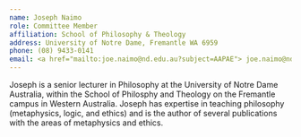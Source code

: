 ```yaml
---
name: Joseph Naimo  
role: Committee Member
affiliation: School of Philosophy & Theology  
address: University of Notre Dame, Fremantle WA 6959
phone: (08) 9433-0141  
email: <a href="mailto:joe.naimo@nd.edu.au?subject=AAPAE"> joe.naimo@nd.edu.au </a>  
---
```


Joseph is a senior lecturer in Philosophy at the University of Notre Dame Australia, within the School of Philosphy and Theology on the Fremantle campus in Western Australia. Joseph has expertise in teaching philosophy (metaphysics, logic, and ethics) and is the author of several publications with the areas of metaphysics and ethics.
